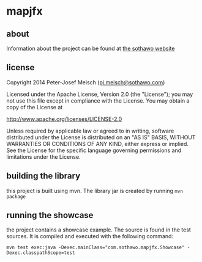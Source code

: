 # mapjfx

## about

Information about the project can be found at [the sothawo website](http://www.sothawo.com/projects/mapjfx/)

## license

 Copyright 2014 Peter-Josef Meisch (pj.meisch@sothawo.com)

   Licensed under the Apache License, Version 2.0 (the "License");
   you may not use this file except in compliance with the License.
   You may obtain a copy of the License at

   http://www.apache.org/licenses/LICENSE-2.0

   Unless required by applicable law or agreed to in writing, software
   distributed under the License is distributed on an "AS IS" BASIS,
   WITHOUT WARRANTIES OR CONDITIONS OF ANY KIND, either express or implied.
   See the License for the specific language governing permissions and
   limitations under the License.

## building the library

this project is built using mvn. The library jar is created by running `mvn package`

## running the showcase

the project contains a showcase example. The source is found in the test sources. It is compiled and executed with
the following command:

`mvn test exec:java -Dexec.mainClass="com.sothawo.mapjfx.Showcase" -Dexec.classpathScope=test`
